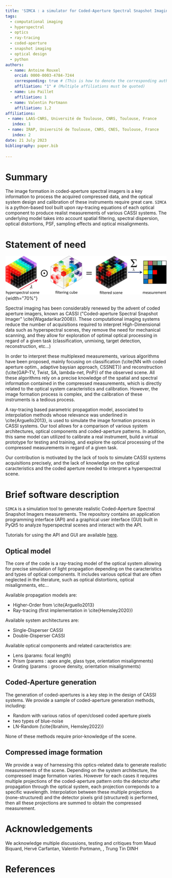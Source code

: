 ```yaml
---
title: 'SIMCA : a simulator for Coded-Aperture Spectral Snapshot Imaging (CASSI)'
tags:
  - computational imaging
  - hyperspectral
  - optics
  - ray-tracing
  - coded-aperture
  - snapshot imaging
  - optical design
  - python
authors:
  - name: Antoine Rouxel
    orcid: 0000-0003-4784-7244
    corresponding: true # (This is how to denote the corresponding author)
    affiliation: "1" # (Multiple affiliations must be quoted)
  - name: Léo Paillet
    affiliation: 1
  - name: Valentin Portmann
    affiliation: 1,2
affiliations:
 - name: LAAS-CNRS, Université de Toulouse, CNRS, Toulouse, France
   index: 1
 - name: IRAP, Université de Toulouse, CNRS, CNES, Toulouse, France
   index: 2
date: 21 July 2023
bibliography: paper.bib

---
```


# Summary

The image formation in coded-aperture spectral imagers is a key information to process the acquired compressed data, and the optical system design and calibration of these instruments require great care. 
`SIMCA` is a python-based tool built upon ray-tracing equations of each optical component to produce realist measurements of various CASSI systems.
The underlying model takes into account spatial filtering, spectral dispersion, optical distortions, PSF, sampling effects and optical misalignments.

# Statement of need
![Working principle of a Double-Disperser CASSI.\label{fig:DD-CASSI}](DD-CASSI.png){width="70%"}


Spectral imaging has been considerably renewed by the advent of coded aperture imagers, known as CASSI ("Coded-aperture Spectral Snapshot Imager" \cite{Wagadarikar2008}). 
These computational imaging systems reduce the number of acquisitions required to interpret High-Dimensional data such as hyperspectral scenes, they remove the need for mechanical scanning, and they allow for exploration of optimal optical processing in regard of a given task (classification, unmixing, target detection, reconstruction, etc...) 


In order to interpret these multiplexed measurements, various algorithms have been proposed, mainly focusing on classification (\cite{NN with coded aperture optim., adaptive baysian approach, CSSNET}) and reconstruction (\cite{GAP-TV, Twist, SA, lambda-net, PnP}) of the observed scene.
All these algorithms rely on a precise knowledge of the spatial and spectral information contained in the compressed measurements, which is directly related to the optical system caracteristics and calibration.
However, the image formation process is complex, and the calibration of these instruments is a tedious process.

A ray-tracing based parametric propagation model, associated to interpolation methods whose relevance was underlined in \cite{Arguello2013}, is used to simulate the image formation process in CASSI systems.
Our tool allows for a comparison of various system architectures, optical components and coded-aperture patterns.
In addition, this same model can utilized to calibrate a real instrument, build a virtual prototype for testing and training, and explore the optical processing of the compressed measurements in regard of a given task.

Our contribution is motivated by the lack of tools to simulate CASSI systems acquisitions precisely, and the lack of knowledge on the optical caracteristics and the coded aperture needed to interpret a hyperspectral scene.


# Brief software description

`SIMCA` is a simulation tool to generate realistic Coded-Aperture Spectral Snapshot Imagers measurements.
The repository contains an application programming interface (API) and a graphical user interface (GUI) built in PyQt5 to analyze hyperspectral scenes and interact with the API.

Tutorials for using the API and GUI are available [here](https://arouxel.gitlab.io/simca-documentation/).


## Optical model
The core of the code is a ray-tracing model of the optical system allowing for precise simulation of light propagation depending on the caracteristics and types of optical components.
It includes various optical that are often neglected in the literature, such as optical distortions, optical misalignments, etc...

Available propagation models are:
* Higher-Order from \cite{Arguello2013}
* Ray-tracing (first implementation in \cite{Hemsley2020})

Available system architectures are:
* Single-Disperser CASSI
* Double-Disperser CASSI

Available optical components and related caracteristics are:
* Lens (params: focal length)
* Prism (params : apex angle, glass type, orientation misalignments)
* Grating (params : groove density, orientation misalignments)

## Coded-Aperture generation

The generation of coded-apertures is a key step in the design of CASSI systems.
We provide a sample of coded-aperture generation methods, including:
* Random with various ratios of open/closed coded aperture pixels
* two types of blue-noise
* LN-Random (\cite{Ibrahim, Hemsley2022})

None of these methods require prior-knowledge of the scene.


## Compressed image formation
  
We provide a way of harnessing this optics-related data to generate realistic measurements of the scene.
Depending on the system architecture, the compressed image formation varies.
However for each cases it requires multiple projections of the coded-aperture pattern onto the detector after propagation through the optical system, each projection correponds to a specific wavelength.
Interpolation between these multiple projections (none-structured) and the detector pixels grid (structured) is performed, then all these projections are summed to obtain the compressed measurement.




# Acknowledgements

We acknowledge multiple discussions, testing and critiques from Maud Biquard, Hervé Carfantan, Valentin Portmann, , Trung Tin DINH


# References
